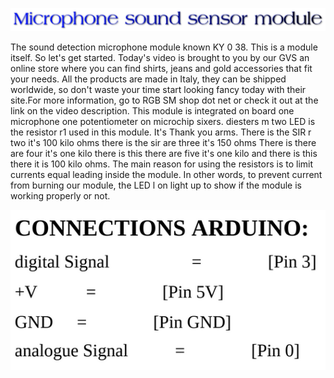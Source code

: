 ![](sensor2.png)

The sound detection microphone module known KY 0 38. This is a module itself. So let's get started. Today's video is brought to you by our GVS an online store where you can find shirts, jeans and gold accessories that fit your needs. All the products are made in Italy, they can be shipped worldwide, so don't waste your time start looking fancy today with their site.For more information, go to RGB SM shop dot net or check it out at the link on the video description.
This module is integrated on board one microphone one potentiometer on microchip sixers. diesters m two LED is the resistor r1 used in this module. It's Thank you arms. There is the SIR r two it's 100 kilo ohms there is the sir are three it's 150 ohms There is there are four it's one kilo there is this there are five it's one kilo and there is this there it is 100 kilo ohms. The main reason for using the resistors is to limit currents equal leading inside the module. In other words, to prevent current from burning our module, the LED l on light up to show if the module is working properly or not.

![](connectionsarduino.PNG )
